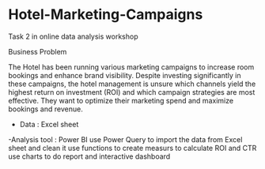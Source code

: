 # Hotel-Marketing-Campaigns
Task 2 in online data analysis workshop 

Business Problem 

The Hotel has been running various marketing campaigns to increase room bookings and enhance brand visibility. 
Despite investing significantly in these campaigns, the hotel management is unsure which channels yield the highest return on investment (ROI) and which campaign strategies are most effective. 
They want to optimize their marketing spend and maximize bookings and revenue.

- Data : Excel sheet 

-Analysis tool : Power BI 
  use Power Query to import the data from Excel sheet and clean it 
  use functions to create measurs to calculate ROI and CTR
  use charts to do report and interactive dashboard 




